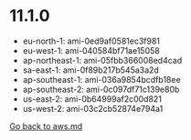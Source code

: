 
 # 11.1.0
- eu-north-1: ami-0ed9af0581ec3f981
- eu-west-1: ami-040584bf71ae15058
- ap-northeast-1: ami-05fbb366008ed4cad
- sa-east-1: ami-0f89b217b545a3a2d
- ap-southeast-1: ami-036a9854bcdfb18ee
- ap-southeast-2: ami-0c097df71c139e80b
- us-east-2: ami-0b64999af2c00d821
- us-west-2: ami-03c2cb52874e794a1

[Go back to aws.md](../../aws.md) 
